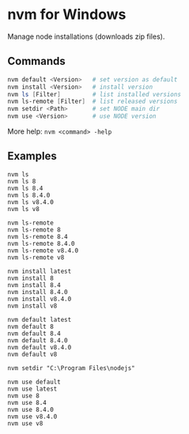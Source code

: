 # nvm for Windows

Manage node installations (downloads zip files).

## Commands

```powershell
nvm default <Version>   # set version as default
nvm install <Version>   # install version
nvm ls [Filter]         # list installed versions
nvm ls-remote [Filter]  # list released versions
nvm setdir <Path>       # set NODE main dir
nvm use <Version>       # use NODE version
```

More help: `nvm <command> -help`

## Examples

```
nvm ls
nvm ls 8
nvm ls 8.4
nvm ls 8.4.0
nvm ls v8.4.0
nvm ls v8

nvm ls-remote
nvm ls-remote 8
nvm ls-remote 8.4
nvm ls-remote 8.4.0
nvm ls-remote v8.4.0
nvm ls-remote v8

nvm install latest
nvm install 8
nvm install 8.4
nvm install 8.4.0
nvm install v8.4.0
nvm install v8

nvm default latest
nvm default 8
nvm default 8.4
nvm default 8.4.0
nvm default v8.4.0
nvm default v8

nvm setdir "C:\Program Files\nodejs"

nvm use default
nvm use latest
nvm use 8
nvm use 8.4
nvm use 8.4.0
nvm use v8.4.0
nvm use v8
```